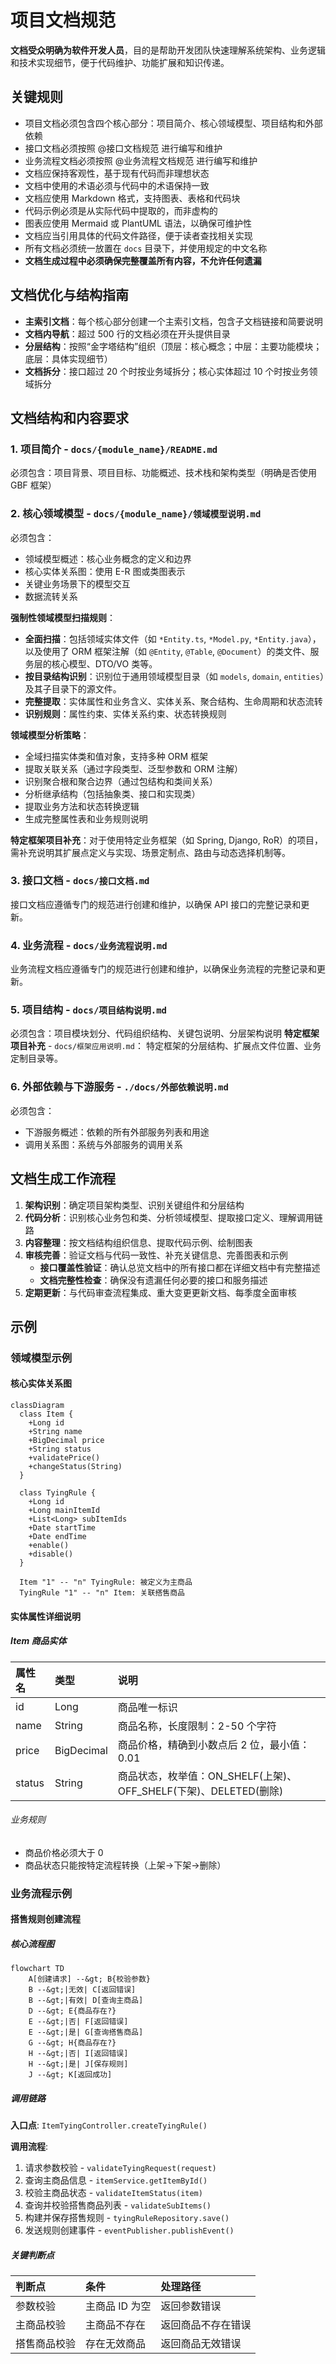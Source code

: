# 项目文档规范

**文档受众明确为软件开发人员**，目的是帮助开发团队快速理解系统架构、业务逻辑和技术实现细节，便于代码维护、功能扩展和知识传递。

## 关键规则

- 项目文档必须包含四个核心部分：项目简介、核心领域模型、项目结构和外部依赖
- 接口文档必须按照 @接口文档规范 进行编写和维护
- 业务流程文档必须按照 @业务流程文档规范 进行编写和维护
- 文档应保持客观性，基于现有代码而非理想状态
- 文档中使用的术语必须与代码中的术语保持一致
- 文档应使用 Markdown 格式，支持图表、表格和代码块
- 代码示例必须是从实际代码中提取的，而非虚构的
- 图表应使用 Mermaid 或 PlantUML 语法，以确保可维护性
- 文档应当引用具体的代码文件路径，便于读者查找相关实现
- 所有文档必须统一放置在 `docs` 目录下，并使用规定的中文名称
- **文档生成过程中必须确保完整覆盖所有内容，不允许任何遗漏**

## 文档优化与结构指南

- **主索引文档**：每个核心部分创建一个主索引文档，包含子文档链接和简要说明
- **文档内导航**：超过 500 行的文档必须在开头提供目录
- **分层结构**：按照“金字塔结构”组织（顶层：核心概念；中层：主要功能模块；底层：具体实现细节）
- **文档拆分**：接口超过 20 个时按业务域拆分；核心实体超过 10 个时按业务领域拆分

## 文档结构和内容要求

### 1. 项目简介 - `docs/{module_name}/README.md`

必须包含：项目背景、项目目标、功能概述、技术栈和架构类型（明确是否使用 GBF 框架）

### 2. 核心领域模型 - `docs/{module_name}/领域模型说明.md`

必须包含：

- 领域模型概述：核心业务概念的定义和边界
- 核心实体关系图：使用 E-R 图或类图表示
- 关键业务场景下的模型交互
- 数据流转关系

**强制性领域模型扫描规则**：

- **全面扫描**：包括领域实体文件（如 `*Entity.ts`, `*Model.py`, `*Entity.java`），以及使用了 ORM 框架注解（如 `@Entity`, `@Table`, `@Document`）的类文件、服务层的核心模型、DTO/VO 类等。
- **按目录结构识别**：识别位于通用领域模型目录（如 `models`, `domain`, `entities`）及其子目录下的源文件。
- **完整提取**：实体属性和业务含义、实体关系、聚合结构、生命周期和状态流转
- **识别规则**：属性约束、实体关系约束、状态转换规则

**领域模型分析策略**：

- 全域扫描实体类和值对象，支持多种 ORM 框架
- 提取关联关系（通过字段类型、泛型参数和 ORM 注解）
- 识别聚合根和聚合边界（通过包结构和类间关系）
- 分析继承结构（包括抽象类、接口和实现类）
- 提取业务方法和状态转换逻辑
- 生成完整属性表和业务规则说明

**特定框架项目补充**：对于使用特定业务框架（如 Spring, Django, RoR）的项目，需补充说明其扩展点定义与实现、场景定制点、路由与动态选择机制等。

### 3. 接口文档 - `docs/接口文档.md`

接口文档应遵循专门的规范进行创建和维护，以确保 API 接口的完整记录和更新。

### 4. 业务流程 - `docs/业务流程说明.md`

业务流程文档应遵循专门的规范进行创建和维护，以确保业务流程的完整记录和更新。

### 5. 项目结构 - `docs/项目结构说明.md`

必须包含：项目模块划分、代码组织结构、关键包说明、分层架构说明
**特定框架项目补充** - `docs/框架应用说明.md`：
特定框架的分层结构、扩展点文件位置、业务定制目录等。

### 6. 外部依赖与下游服务 - `./docs/外部依赖说明.md`

必须包含：

- 下游服务概述：依赖的所有外部服务列表和用途
- 调用关系图：系统与外部服务的调用关系

## 文档生成工作流程

1.  **架构识别**：确定项目架构类型、识别关键组件和分层结构
2.  **代码分析**：识别核心业务包和类、分析领域模型、提取接口定义、理解调用链路
3.  **内容整理**：按文档结构组织信息、提取代码示例、绘制图表
4.  **审核完善**：验证文档与代码一致性、补充关键信息、完善图表和示例
    - **接口覆盖性验证**：确认总览文档中的所有接口都在详细文档中有完整描述
    - **文档完整性检查**：确保没有遗漏任何必要的接口和服务描述
5.  **定期更新**：与代码审查流程集成、重大变更更新文档、每季度全面审核

## 示例

### 领域模型示例

#### 核心实体关系图

```mermaid
classDiagram
  class Item {
    +Long id
    +String name
    +BigDecimal price
    +String status
    +validatePrice()
    +changeStatus(String)
  }

  class TyingRule {
    +Long id
    +Long mainItemId
    +List<Long> subItemIds
    +Date startTime
    +Date endTime
    +enable()
    +disable()
  }

  Item "1" -- "n" TyingRule: 被定义为主商品
  TyingRule "1" -- "n" Item: 关联搭售商品
```

#### 实体属性详细说明

##### Item 商品实体

| 属性名 | 类型       | 说明                                                             |
| :----- | :--------- | :--------------------------------------------------------------- |
| id     | Long       | 商品唯一标识                                                     |
| name   | String     | 商品名称，长度限制：2-50 个字符                                  |
| price  | BigDecimal | 商品价格，精确到小数点后 2 位，最小值：0.01                      |
| status | String     | 商品状态，枚举值：ON_SHELF(上架)、OFF_SHELF(下架)、DELETED(删除) |

###### 业务规则

- 商品价格必须大于 0
- 商品状态只能按特定流程转换（上架->下架->删除）

### 业务流程示例

#### 搭售规则创建流程

##### 核心流程图

```mermaid
flowchart TD
    A[创建请求] --&gt; B{校验参数}
    B --&gt;|无效| C[返回错误]
    B --&gt;|有效| D[查询主商品]
    D --&gt; E{商品存在?}
    E --&gt;|否| F[返回错误]
    E --&gt;|是| G[查询搭售商品]
    G --&gt; H{商品存在?}
    H --&gt;|否| I[返回错误]
    H --&gt;|是| J[保存规则]
    J --&gt; K[返回成功]
```

##### 调用链路

**入口点**: `ItemTyingController.createTyingRule()`

**调用流程**:

1.  请求参数校验 - `validateTyingRequest(request)`
2.  查询主商品信息 - `itemService.getItemById()`
3.  校验主商品状态 - `validateItemStatus(item)`
4.  查询并校验搭售商品列表 - `validateSubItems()`
5.  构建并保存搭售规则 - `tyingRuleRepository.save()`
6.  发送规则创建事件 - `eventPublisher.publishEvent()`

##### 关键判断点

| 判断点       | 条件           | 处理路径           |
| :----------- | :------------- | :----------------- |
| 参数校验     | 主商品 ID 为空 | 返回参数错误       |
| 主商品校验   | 主商品不存在   | 返回商品不存在错误 |
| 搭售商品校验 | 存在无效商品   | 返回商品无效错误   |

```

```
